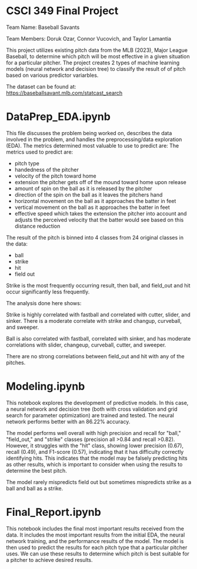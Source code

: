 # CSCI 349 Final Project

Team Name: Baseball Savants

Team Members: Doruk Ozar, Connor Vucovich, and Taylor Lamantia

This project utilizes existing pitch data from the MLB (2023), Major League Baseball, to determine which pitch will be most effective in a given situation for a particular pitcher. The project creates 2 types of machine learning models (neural network and decision tree) to classify the result of of pitch based on various predictor variarbles. 


The dataset can be found at: https://baseballsavant.mlb.com/statcast_search

# DataPrep_EDA.ipynb
This file discusses the problem being worked on, describes the data involved in the problem, and handles the preprocessing/data exploration (EDA). The metrics determined most valuable to use to predict are:
The metrics used to predict are:
* pitch type
* handedness of the pitcher
* velocity of the pitch toward home
* extension the pitcher gets off of the mound toward home upon release
* amount of spin on the ball as it is released by the pitcher
* direction of the spin on the ball as it leaves the pitchers hand
* horizontal movement on the ball as it approaches the batter in feet
* vertical movement on the ball as it approaches the batter in feet
* effective speed which takes the extension the pitcher into account and adjusts the perceived velocity that the batter would see based on this distance reduction

The result of the pitch is binned into 4 classes from 24 original classes in the data:
* ball
* strike
* hit
* field out

Strike is the most frequently occurring result, then ball, and field_out and hit occur significantly less frequently.

The analysis done here shows:

Strike is highly correlated with fastball and correlated with cutter, slider, and sinker. There is a moderate correlate with strike and changup, curveball, and sweeper. 

Ball is also correlated with fastball,  correlated with sinker, and has moderate correlations with slider, changeup, curveball, cutter, and sweeper.

There are no strong correlations between field_out and hit with any of the pitches.


# Modeling.ipynb
This notebook explores the development of predictive models. In this case, a neural network and decision tree (both with cross validation and grid search for parameter optimization) are trained and tested. The neural network performs better with an 86.22% accuracy.

The model performs well overall with high precision and recall for "ball," "field_out," and "strike" classes (precision all >0.84 and recall >0.82). However, it struggles with the "hit" class, showing lower precision (0.67), recall (0.49), and F1-score (0.57), indicating that it has difficulty correctly identifying hits. This indicates that the model may be falsely predicting hits as other results, which is important to consider when using the results to determine the best pitch.

The model rarely mispredicts field out but sometimes mispredicts strike as a ball and ball as a strike.

# Final_Report.ipynb
This notebook includes the final most important results received from the data. It includes the most important results from the initial EDA, the neural network training, and the performance results of the model. The model is then used to predict the results for each pitch type that a particular pitcher uses. We can use these results to determine which pitch is best suitable for a pitcher to achieve desired results.
